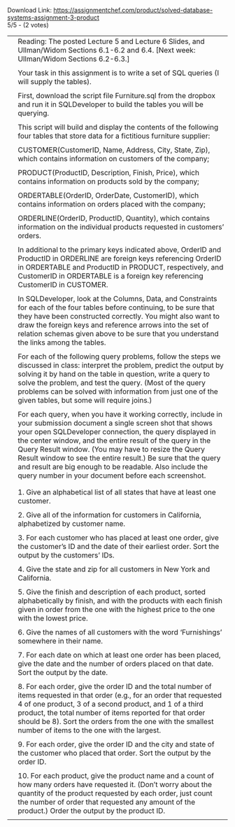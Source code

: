 Download Link: https://assignmentchef.com/product/solved-database-systems-assignment-3-product
<br>
5/5 - (2 votes)

<table class="highlight tab-size js-file-line-container" data-tab-size="8">

 <tbody>

  <tr>

   <td id="L6" class="blob-num js-line-number" data-line-number="6"></td>

   <td id="LC6" class="blob-code blob-code-inner js-file-line">Reading: The posted Lecture 5 and Lecture 6 Slides, and Ullman/Widom Sections 6.1-6.2 and 6.4. [Next week: Ullman/Widom Sections 6.2-6.3.]</td>

  </tr>

  <tr>

   <td id="L7" class="blob-num js-line-number" data-line-number="7"></td>

   <td id="LC7" class="blob-code blob-code-inner js-file-line"></td>

  </tr>

  <tr>

   <td id="L8" class="blob-num js-line-number" data-line-number="8"></td>

   <td id="LC8" class="blob-code blob-code-inner js-file-line">Your task in this assignment is to write a set of SQL queries (I will supply the  tables).</td>

  </tr>

  <tr>

   <td id="L9" class="blob-num js-line-number" data-line-number="9"></td>

   <td id="LC9" class="blob-code blob-code-inner js-file-line"></td>

  </tr>

  <tr>

   <td id="L10" class="blob-num js-line-number" data-line-number="10"></td>

   <td id="LC10" class="blob-code blob-code-inner js-file-line">First, download the script file Furniture.sql from the dropbox and run it in SQLDeveloper to build the tables you will be querying.</td>

  </tr>

  <tr>

   <td id="L11" class="blob-num js-line-number" data-line-number="11"></td>

   <td id="LC11" class="blob-code blob-code-inner js-file-line"></td>

  </tr>

  <tr>

   <td id="L12" class="blob-num js-line-number" data-line-number="12"></td>

   <td id="LC12" class="blob-code blob-code-inner js-file-line">This script will build and display the contents of the following four tables that store data for a fictitious furniture supplier:</td>

  </tr>

  <tr>

   <td id="L13" class="blob-num js-line-number" data-line-number="13"></td>

   <td id="LC13" class="blob-code blob-code-inner js-file-line"></td>

  </tr>

  <tr>

   <td id="L14" class="blob-num js-line-number" data-line-number="14"></td>

   <td id="LC14" class="blob-code blob-code-inner js-file-line">CUSTOMER(CustomerID, Name, Address, City, State, Zip), which contains information on customers of the company;</td>

  </tr>

  <tr>

   <td id="L15" class="blob-num js-line-number" data-line-number="15"></td>

   <td id="LC15" class="blob-code blob-code-inner js-file-line"></td>

  </tr>

  <tr>

   <td id="L16" class="blob-num js-line-number" data-line-number="16"></td>

   <td id="LC16" class="blob-code blob-code-inner js-file-line">PRODUCT(ProductID, Description, Finish, Price), which contains information on products sold by the company;</td>

  </tr>

  <tr>

   <td id="L17" class="blob-num js-line-number" data-line-number="17"></td>

   <td id="LC17" class="blob-code blob-code-inner js-file-line"></td>

  </tr>

  <tr>

   <td id="L18" class="blob-num js-line-number" data-line-number="18"></td>

   <td id="LC18" class="blob-code blob-code-inner js-file-line">ORDERTABLE(OrderID, OrderDate, CustomerID), which contains information on orders placed with the company;</td>

  </tr>

  <tr>

   <td id="L19" class="blob-num js-line-number" data-line-number="19"></td>

   <td id="LC19" class="blob-code blob-code-inner js-file-line"></td>

  </tr>

  <tr>

   <td id="L20" class="blob-num js-line-number" data-line-number="20"></td>

   <td id="LC20" class="blob-code blob-code-inner js-file-line">ORDERLINE(OrderID, ProductID, Quantity), which contains information on the individual products requested in customers’ orders.</td>

  </tr>

  <tr>

   <td id="L21" class="blob-num js-line-number" data-line-number="21"></td>

   <td id="LC21" class="blob-code blob-code-inner js-file-line"></td>

  </tr>

  <tr>

   <td id="L22" class="blob-num js-line-number" data-line-number="22"></td>

   <td id="LC22" class="blob-code blob-code-inner js-file-line">In additional to the primary keys indicated above, OrderID and ProductID in ORDERLINE are foreign keys referencing OrderID in ORDERTABLE and ProductID in PRODUCT, respectively, and CustomerID in ORDERTABLE is a foreign key referencing CustomerID in CUSTOMER.</td>

  </tr>

  <tr>

   <td id="L23" class="blob-num js-line-number" data-line-number="23"></td>

   <td id="LC23" class="blob-code blob-code-inner js-file-line"></td>

  </tr>

  <tr>

   <td id="L24" class="blob-num js-line-number" data-line-number="24"></td>

   <td id="LC24" class="blob-code blob-code-inner js-file-line">In SQLDeveloper, look at the Columns, Data, and Constraints for each of the four tables before continuing, to be sure that they have been constructed correctly. You might also want to draw the foreign keys and reference arrows into the set of relation schemas given above to be sure that you understand the links among the tables.</td>

  </tr>

  <tr>

   <td id="L25" class="blob-num js-line-number" data-line-number="25"></td>

   <td id="LC25" class="blob-code blob-code-inner js-file-line"></td>

  </tr>

  <tr>

   <td id="L26" class="blob-num js-line-number" data-line-number="26"></td>

   <td id="LC26" class="blob-code blob-code-inner js-file-line">For each of the following query problems, follow the steps we discussed in class: interpret the problem, predict the output by solving it by hand on the table in question, write a query to solve the problem, and test the query. (Most of the query problems can be solved with information from just one of the given tables, but some will require joins.)</td>

  </tr>

  <tr>

   <td id="L27" class="blob-num js-line-number" data-line-number="27"></td>

   <td id="LC27" class="blob-code blob-code-inner js-file-line"></td>

  </tr>

  <tr>

   <td id="L28" class="blob-num js-line-number" data-line-number="28"></td>

   <td id="LC28" class="blob-code blob-code-inner js-file-line">For each query, when you have it working correctly, include in your submission document a single screen shot that shows your open SQLDeveloper connection, the query displayed in the center window, and the entire result of the query in the Query Result window. (You may have to resize the Query Result window to see the entire result.) Be sure that the query and result are big enough to be readable. Also include the query number in your document before each screenshot.</td>

  </tr>

  <tr>

   <td id="L29" class="blob-num js-line-number" data-line-number="29"></td>

   <td id="LC29" class="blob-code blob-code-inner js-file-line"></td>

  </tr>

  <tr>

   <td id="L30" class="blob-num js-line-number" data-line-number="30"></td>

   <td id="LC30" class="blob-code blob-code-inner js-file-line"></td>

  </tr>

  <tr>

   <td id="L31" class="blob-num js-line-number" data-line-number="31"></td>

   <td id="LC31" class="blob-code blob-code-inner js-file-line">1. Give an alphabetical list of all states that have at least one customer.</td>

  </tr>

  <tr>

   <td id="L32" class="blob-num js-line-number" data-line-number="32"></td>

   <td id="LC32" class="blob-code blob-code-inner js-file-line"></td>

  </tr>

  <tr>

   <td id="L33" class="blob-num js-line-number" data-line-number="33"></td>

   <td id="LC33" class="blob-code blob-code-inner js-file-line">2. Give all of the information for customers in California, alphabetized by customer name.</td>

  </tr>

  <tr>

   <td id="L34" class="blob-num js-line-number" data-line-number="34"></td>

   <td id="LC34" class="blob-code blob-code-inner js-file-line"></td>

  </tr>

  <tr>

   <td id="L35" class="blob-num js-line-number" data-line-number="35"></td>

   <td id="LC35" class="blob-code blob-code-inner js-file-line">3. For each customer who has placed at least one order, give the customer’s ID and the date of their earliest order. Sort the output by the customers’ IDs.</td>

  </tr>

  <tr>

   <td id="L36" class="blob-num js-line-number" data-line-number="36"></td>

   <td id="LC36" class="blob-code blob-code-inner js-file-line"></td>

  </tr>

  <tr>

   <td id="L37" class="blob-num js-line-number" data-line-number="37"></td>

   <td id="LC37" class="blob-code blob-code-inner js-file-line">4. Give the state and zip for all customers in New York and California.</td>

  </tr>

  <tr>

   <td id="L38" class="blob-num js-line-number" data-line-number="38"></td>

   <td id="LC38" class="blob-code blob-code-inner js-file-line"></td>

  </tr>

  <tr>

   <td id="L39" class="blob-num js-line-number" data-line-number="39"></td>

   <td id="LC39" class="blob-code blob-code-inner js-file-line">5. Give the finish and description of each product, sorted alphabetically by finish, and with the products with each finish given in order from the one with the highest price to the one with the lowest price.</td>

  </tr>

  <tr>

   <td id="L40" class="blob-num js-line-number" data-line-number="40"></td>

   <td id="LC40" class="blob-code blob-code-inner js-file-line"></td>

  </tr>

  <tr>

   <td id="L41" class="blob-num js-line-number" data-line-number="41"></td>

   <td id="LC41" class="blob-code blob-code-inner js-file-line">6. Give the names of all customers with the word ‘Furnishings’ somewhere in their name.</td>

  </tr>

  <tr>

   <td id="L42" class="blob-num js-line-number" data-line-number="42"></td>

   <td id="LC42" class="blob-code blob-code-inner js-file-line"></td>

  </tr>

  <tr>

   <td id="L43" class="blob-num js-line-number" data-line-number="43"></td>

   <td id="LC43" class="blob-code blob-code-inner js-file-line">7. For each date on which at least one order has been placed, give the date and the number of orders placed on that date. Sort the output by the date.</td>

  </tr>

  <tr>

   <td id="L44" class="blob-num js-line-number" data-line-number="44"></td>

   <td id="LC44" class="blob-code blob-code-inner js-file-line"></td>

  </tr>

  <tr>

   <td id="L45" class="blob-num js-line-number" data-line-number="45"></td>

   <td id="LC45" class="blob-code blob-code-inner js-file-line">8. For each order, give the order ID and the total number of items requested in that order (e.g., for an order that requested 4 of one product, 3 of a second product, and 1 of a third product, the total number of items reported for that order should be 8). Sort the orders from the one with the smallest number of items to the one with the largest.</td>

  </tr>

  <tr>

   <td id="L46" class="blob-num js-line-number" data-line-number="46"></td>

   <td id="LC46" class="blob-code blob-code-inner js-file-line"></td>

  </tr>

  <tr>

   <td id="L47" class="blob-num js-line-number" data-line-number="47"></td>

   <td id="LC47" class="blob-code blob-code-inner js-file-line">9. For each order, give the order ID and the city and state of the customer who placed that order. Sort the output by the order ID.</td>

  </tr>

  <tr>

   <td id="L48" class="blob-num js-line-number" data-line-number="48"></td>

   <td id="LC48" class="blob-code blob-code-inner js-file-line"></td>

  </tr>

  <tr>

   <td id="L49" class="blob-num js-line-number" data-line-number="49"></td>

   <td id="LC49" class="blob-code blob-code-inner js-file-line">10. For each product, give the product name and a count of how many orders have requested it. (Don’t worry about the quantity of the product requested by each order, just count the number of order that requested any amount of the product.) Order the output by the product ID.</td>

  </tr>

  <tr>

   <td id="L50" class="blob-num js-line-number" data-line-number="50"></td>

   <td id="LC50" class="blob-code blob-code-inner js-file-line"></td>

  </tr>

 </tbody>

</table>
